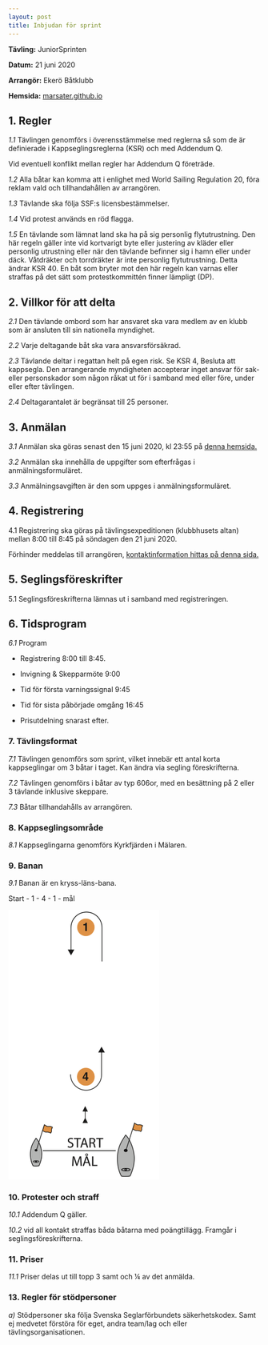 ```yaml
---
layout: post
title: Inbjudan för sprint
---
```




**Tävling:** JuniorSprinten

**Datum:** 21 juni 2020

**Arrangör:** Ekerö Båtklubb

**Hemsida:** [marsater.github.io](https://marsater.github.io/)


## 1. Regler

*1.1*   Tävlingen genomförs i överensstämmelse med reglerna så som de är           definierade i Kappseglingsreglerna (KSR) och med Addendum Q.

Vid eventuell konflikt mellan regler har Addendum Q företräde.

*1.2*   Alla båtar kan komma att i enlighet med World Sailing Regulation 20, föra reklam vald och tillhandahållen av arrangören.

*1.3*   Tävlande ska följa SSF:s licensbestämmelser.

*1.4*   Vid protest används en röd flagga.

*1.5*   En tävlande som lämnat land ska ha på sig personlig flytutrustning. Den här regeln gäller inte vid kortvarigt byte eller justering av kläder eller personlig utrustning eller när den tävlande befinner sig i hamn eller under däck. Våtdräkter och torrdräkter är inte personlig flytutrustning. Detta ändrar KSR 40. En båt som bryter mot den här regeln kan varnas eller straffas på det sätt som protestkommittén finner lämpligt (DP).



## 2. Villkor för att delta

*2.1*    Den tävlande ombord som har ansvaret ska vara medlem av en klubb som är ansluten till sin nationella myndighet.

*2.2*   Varje deltagande båt ska vara ansvarsförsäkrad.

*2.3*    Tävlande deltar i regattan helt på egen risk. Se KSR 4, Besluta att kappsegla. Den arrangerande myndigheten accepterar inget ansvar för sak- eller personskador som någon råkat ut för i samband med eller före, under eller efter tävlingen.

*2.4*   Deltagarantalet är begränsat till 25 personer.



## 3. Anmälan

*3.1*   Anmälan ska göras senast den 15 juni 2020, kl 23:55 på [denna hemsida.](https://marsater.github.io/anmalan/)


*3.2*   Anmälan ska innehålla de uppgifter som efterfrågas i anmälningsformuläret.


*3.3*   Anmälningsavgiften är den som uppges i anmälningsformuläret.

## 4. Registrering

4.1     Registrering ska göras på tävlingsexpeditionen (klubbhusets altan) mellan 8:00 till 8:45 på söndagen den 21 juni 2020.

Förhinder meddelas till arrangören, [kontaktinformation hittas på denna sida.](https://marsater.github.io/)

## 5. Seglingsföreskrifter

5.1     Seglingsföreskrifterna lämnas ut i samband med registreringen.



## 6.   Tidsprogram

*6.1*   Program

* Registrering 8:00 till 8:45.

* Invigning &amp; Skepparmöte 9:00

* Tid för första varningssignal 9:45

* Tid för sista påbörjade omgång 16:45

* Prisutdelning snarast efter.



### 7.  Tävlingsformat

*7.1*           Tävlingen genomförs som sprint, vilket innebär ett antal korta kappseglingar om 3 båtar i taget. Kan ändra via segling föreskrifterna.

*7.2*           Tävlingen genomförs i båtar av typ 606or, med en besättning på 2 eller 3 tävlande inklusive skeppare.

*7.3*           Båtar tillhandahålls av arrangören.



### 8.  Kappseglingsområde

*8.1*    Kappseglingarna genomförs Kyrkfjärden i Mälaren.


### 9.   Banan

*9.1*    Banan är en kryss-läns-bana.

Start - 1 - 4 - 1 - mål

<img src="../images/bana.PNG" alt="Banan" width="60%"/>


### 10.   Protester och straff

*10.1*         Addendum Q gäller.

*10.2*   vid all kontakt straffas båda båtarna med poängtillägg. Framgår i seglingsföreskrifterna.

### 11.     Priser

*11.1* Priser delas ut till topp 3 samt och  ¼ av det anmälda.



### 13.    Regler för stödpersoner

*a)*             Stödpersoner ska följa Svenska Seglarförbundets säkerhetskodex. Samt ej medvetet förstöra för eget, andra team/lag och eller tävlingsorganisationen.

